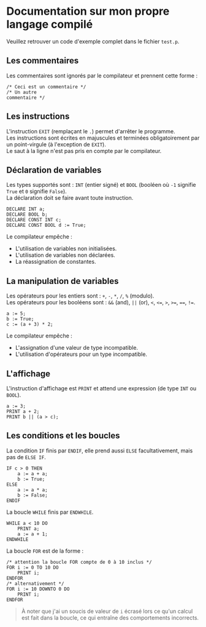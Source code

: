 # Documentation sur mon propre langage compilé

Veuillez retrouver un code d'exemple complet dans le fichier `test.p`.

## Les commentaires

Les commentaires sont ignorés par le compilateur et prennent cette forme :

```
/* Ceci est un commentaire */
/* Un autre
commentaire */
```

## Les instructions

L'instruction `EXIT` (remplaçant le `.`) permet d'arrêter le programme.  
Les instructions sont écrites en majuscules et terminées obligatoirement par un point-virgule (à l'exception de `EXIT`).  
Le saut à la ligne n'est pas pris en compte par le compilateur.

## Déclaration de variables

Les types supportés sont : `INT` (entier signé) et `BOOL` (booléen où `-1` signifie `True` et `0` signifie `False`).  
La déclaration doit se faire avant toute instruction.

```
DECLARE INT a;
DECLARE BOOL b;
DECLARE CONST INT c;
DECLARE CONST BOOL d := True;
```

Le compilateur empêche :

-   L'utilisation de variables non initialisées.
-   L'utilisation de variables non déclarées.
-   La réassignation de constantes.

## La manipulation de variables

Les opérateurs pour les entiers sont : `+`, `-`, `*`, `/`, `%` (modulo).  
Les opérateurs pour les booléens sont : `&&` (and), `||` (or), `<`, `<=`, `>`, `>=`, `==`, `!=`.

```
a := 5;
b := True;
c := (a + 3) * 2;
```

Le compilateur empêche :

-   L'assignation d'une valeur de type incompatible.
-   L'utilisation d'opérateurs pour un type incompatible.

## L'affichage

L'instruction d'affichage est `PRINT` et attend une expression (de type `INT` ou `BOOL`).

```
a := 3;
PRINT a + 2;
PRINT b || (a > c);
```

## Les conditions et les boucles

La condition `IF` finis par `ENDIF`, elle prend aussi `ELSE` facultativement, mais pas de `ELSE IF`.

```
IF c > 0 THEN
    a := a + a;
    b := True;
ELSE
    a := a * a;
    b := False;
ENDIF
```

La boucle `WHILE` finis par `ENDWHILE`.

```
WHILE a < 10 DO
    PRINT a;
    a := a + 1;
ENDWHILE
```

La boucle `FOR` est de la forme :

```
/* attention la boucle FOR compte de 0 à 10 inclus */
FOR i := 0 TO 10 DO
    PRINT i;
ENDFOR
/* alternativement */
FOR i := 10 DOWNTO 0 DO
    PRINT i;
ENDFOR
```

> À noter que j'ai un soucis de valeur de `i` écrasé lors ce qu'un calcul est fait dans la boucle, ce qui entraîne des comportements incorrects.
